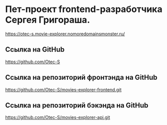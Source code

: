 # Пет-проект frontend-разработчика Сергея Григораша.

https://otec-s.movie-explorer.nomoredomainsmonster.ru/

## Ссылка на GitHub

https://github.com/Otec-S

## Ссылка на репозиторий фронтэнда на GitHub

https://github.com/Otec-S/movies-explorer-frontend.git

## Ссылка на репозиторий бэкэнда на GitHub

https://github.com/Otec-S/movies-explorer-api.git
